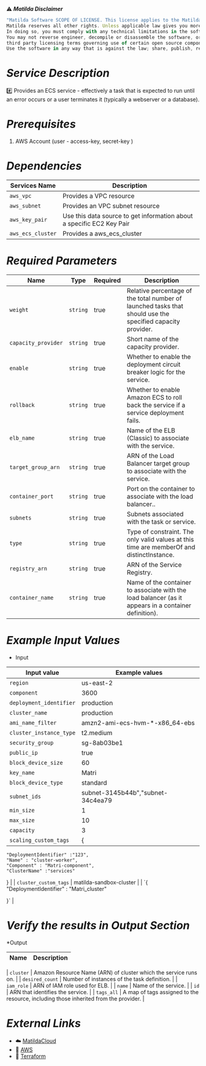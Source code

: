 :warning: ***Matilda Disclaimer***
```javascript
"Matilda Software SCOPE OF LICENSE. This license applies to the Matilda cloud product. The software is licensed, not sold. This agreement only gives you some rights to use the software. 
Matilda reserves all other rights. Unless applicable law gives you more rights despite this limitation, you may use the software only as expressly permitted in this agreement. 
In doing so, you must comply with any technical limitations in the software that only allow you to use it in certain ways. 
You may not reverse engineer, decompile or disassemble the software, or otherwise attempt to derive the source code for the software except and solely to the extent required by 
third party licensing terms governing use of certain open source components that may be included in the software; remove, minimize, block or modify any notices of Matilda or its suppliers in the software; 
Use the software in any way that is against the law; share, publish, rent or lease the software, or provide the software as a offering for others to use."
```

# *Service Description*
:hash: Provides an ECS service - effectively a task that is expected to run until an error occurs or a user terminates it (typically a webserver or a database).

# *Prerequisites*
1. AWS Account (user - access-key, secret-key )

# *Dependencies*
| **Services Name**        | **Description**                                                      |
|--------------------------|----------------------------------------------------------------------|
| `aws_vpc`                | Provides a VPC resource                                              |
| `aws_subnet`             | Provides an VPC subnet resource                                      |
| `aws_key_pair`           | Use this data source to get information about a specific EC2 Key Pair|
| `aws_ecs_cluster`        | Provides a aws_ecs_cluster                                  |


# *Required Parameters*
| Name | Type | Required | Description |
| --- | --- | --- | --- |
| `weight  ` | `string` | true | Relative percentage of the total number of launched tasks that should use the specified capacity provider. |
| `capacity_provider` | `string` | true| Short name of the capacity provider. |
| `enable` | `string` | true| Whether to enable the deployment circuit breaker logic for the service. |
| `rollback` | `string` | true| Whether to enable Amazon ECS to roll back the service if a service deployment fails.  |
| `elb_name` | `string` | true| Name of the ELB (Classic) to associate with the service. |
| `target_group_arn` | `string` | true| ARN of the Load Balancer target group to associate with the service. |
| `container_port` | `string` | true|Port on the container to associate with the load balancer.. |
| `subnets` | `string` | true| Subnets associated with the task or service. |
| `type` | `string` | true| Type of constraint. The only valid values at this time are memberOf and distinctInstance. |
| `registry_arn` | `string` | true| ARN of the Service Registry. |
| `container_name` | `string` | true| Name of the container to associate with the load balancer (as it appears in a container definition). |




# *Example Input Values*
* Input

| Input value                       | Example values                                                                           |
|-----------------------------------|------------------------------------------------------------------------------------------|
| `region`                        | us-east-2                                                                    | 
| `component`                 | 3600                                                                                 |
| `deployment_identifier`                       | production                                                           |
| `cluster_name`                       | production                                                           |
| `ami_name_filter`                          | amzn2-ami-ecs-hvm-*-x86_64-ebs                                            |
| `cluster_instance_type`                          | t2.medium                                                             |
| `security_group`                          | sg-8ab03be1                                                             |
| `public_ip`                          | true                                                             |
| `block_device_size`                          | 60                                                             |
| `key_name`                          | Matri                                                             |
| `block_device_type`                          | standard                                                             |
| `subnet_ids`                          | subnet-3145b44b","subnet-34c4ea79                                       |
| `min_size`                          | 1                                                             |
| `max_size`                          | 10                                                             |
| `capacity`                          | 3                                                             |
| `scaling_custom_tags`                          | {
    "DeploymentIdentifier" :"123",
    "Name" : "cluster-worker",
    "Component" : "Matri-component",
    "ClusterName" :"services"
  }                                                             |
| `cluster_custom_tags`                                | matilda-sandbox-cluster                          |
| `{
    "DeploymentIdentifier" : "Matri_cluster"

  }`                                                                     | 




# *Verify the results in Output Section*
*Output

| Name | Description |
| ------------- | ------------- |

| `cluster` |  Amazon Resource Name (ARN) of cluster which the service runs on. |
| `desired_count` |  Number of instances of the task definition. |
| `iam_role` |  ARN of IAM role used for ELB. |
| `name` |  Name of the service. |
| `id` |  ARN that identifies the service. |
| `tags_all` |  A map of tags assigned to the resource, including those inherited from the provider. |


# *External Links*
* :cloud: [MatildaCloud](https://www.matildacloud.com/docs/ "Matildacloud")
* :link: [AWS](https://aws.amazon.com/console/)
* :link: [Terraform](https://registry.terraform.io/providers/hashicorp/aws/latest/docs/resources/ecs_service#attributes-reference)